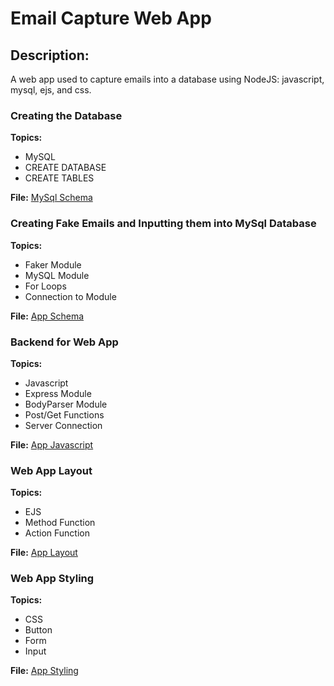 # Email Capture Web App
## Description: 
A web app used to capture emails into a database using NodeJS: javascript, mysql, ejs, and css.



### Creating the Database

**Topics:**
- MySQL
- CREATE DATABASE
- CREATE TABLES

**File:**
[MySql Schema](https://github.com/EZ80VEGA/email-site/blob/main/schema.sql)



### Creating Fake Emails and Inputting them into MySql Database

**Topics:**
- Faker Module
- MySQL Module
- For Loops
- Connection to Module

**File:**
[App Schema](https://github.com/EZ80VEGA/email-site/blob/main/schema_app.js)



### Backend for Web App

**Topics:**
- Javascript
- Express Module
- BodyParser Module
- Post/Get Functions
- Server Connection

**File:**
[App Javascript](https://github.com/EZ80VEGA/email-site/blob/main/app.js)



### Web App Layout

**Topics:**
- EJS
- Method Function
- Action Function

**File:**
[App Layout](https://github.com/EZ80VEGA/email-site/blob/main/home.ejs)



### Web App Styling

**Topics:**
- CSS
- Button
- Form
- Input
  
**File:**
[App Styling](https://github.com/EZ80VEGA/email-site/blob/main/app.css)
